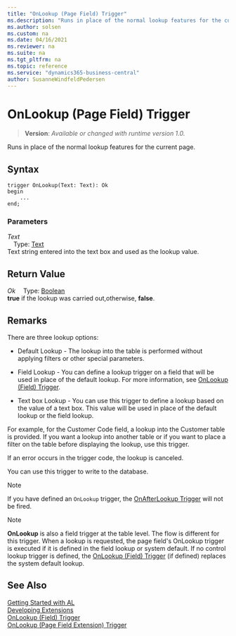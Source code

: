 ```yaml
---
title: "OnLookup (Page Field) Trigger"
ms.description: "Runs in place of the normal lookup features for the current page."
ms.author: solsen
ms.custom: na
ms.date: 04/16/2021
ms.reviewer: na
ms.suite: na
ms.tgt_pltfrm: na
ms.topic: reference
ms.service: "dynamics365-business-central"
author: SusanneWindfeldPedersen
---
```

[//]: # (START>DO_NOT_EDIT)
[//]: # (IMPORTANT:Do not edit any of the content between here and the END>DO_NOT_EDIT.)
[//]: # (Any modifications should be made in the .xml files in the ModernDev repo.)

# OnLookup (Page Field) Trigger
> **Version**: _Available or changed with runtime version 1.0._

Runs in place of the normal lookup features for the current page.


## Syntax
```
trigger OnLookup(Text: Text): Ok
begin
    ...
end;
```

### Parameters

*Text*  
&emsp;Type: [Text](../../methods-auto/text/text-data-type.md)  
Text string entered into the text box and used as the lookup value.  


## Return Value

*Ok*
&emsp;Type: [Boolean](../../methods-auto/boolean/boolean-data-type.md)  
**true** if the lookup was carried out,otherwise, **false**.

[//]: # (IMPORTANT: END>DO_NOT_EDIT)

## Remarks

There are three lookup options:  

- Default Lookup - The lookup into the table is performed without applying filters or other special parameters.  

- Field Lookup - You can define a lookup trigger on a field that will be used in place of the default lookup. For more information, see [OnLookup (Field) Trigger](../field/devenv-onlookup-field-trigger.md).  

- Text box Lookup - You can use this trigger to define a lookup based on the value of a text box. This value will be used in place of the default lookup or the field lookup.  

For example, for the Customer Code field, a lookup into the Customer table is provided. If you want a lookup into another table or if you want to place a filter on the table before displaying the lookup, use this trigger.  

If an error occurs in the trigger code, the lookup is canceled.  

You can use this trigger to write to the database.  

> [!NOTE]  
> If you have defined an `OnLookup` trigger, the [OnAfterLookup Trigger](devenv-onafterlookup-pagefield-trigger.md) will not be fired.


> [!NOTE]  
> **OnLookup** is also a field trigger at the table level. The flow is different for this trigger. When a lookup is requested, the page field's OnLookup trigger is executed if it is defined in the field lookup or system default. If no control lookup trigger is defined, the [OnLookup (Field) Trigger](../field/devenv-onlookup-field-trigger.md) \(if defined\) replaces the system default lookup.  

## See Also  
[Getting Started with AL](../../devenv-get-started.md)  
[Developing Extensions](../../devenv-dev-overview.md)  
[OnLookup (Field) Trigger](../field/devenv-onlookup-field-trigger.md)  
[OnLookup (Page Field Extension) Trigger](../pagefieldextension/devenv-onlookup-pagefieldextension-trigger.md)
